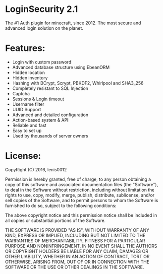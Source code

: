 LoginSecurity 2.1
=================
The #1 Auth plugin for minecraft, since 2012.
The most secure and advanced login solution on the planet.

Features:
========
- Login with custom password
- Advanced database structure using EbeanORM
- Hidden location
- Hidden inventory
- Hashing with BCrypt, Scrypt, PBKDF2, Whirlpool and SHA3_256
- Completely resistant to SQL Injection
- Captcha
- Sessions & Login timeout
- Username filter
- UUID Support
- Advanced and detailed configuration
- Action-based system & API
- Reliable and fast
- Easy to set up
- Used by thousands of server owners

License:
=======

CopyRight (C) 2016, lenis0012


Permission is hereby granted, free of charge, to any person obtaining a copy of this software and associated documentation files (the "Software"), to deal in the Software without restriction, including without limitation the rights to use, copy, modify, merge, publish, distribute, sublicense, and/or sell copies of the Software, and to permit persons to whom the Software is furnished to do so, subject to the following conditions:

The above copyright notice and this permission notice shall be included in all copies or substantial portions of the Software.

THE SOFTWARE IS PROVIDED "AS IS", WITHOUT WARRANTY OF ANY KIND, EXPRESS OR IMPLIED, INCLUDING BUT NOT LIMITED TO THE WARRANTIES OF MERCHANTABILITY, FITNESS FOR A PARTICULAR PURPOSE AND NONINFRINGEMENT. IN NO EVENT SHALL THE AUTHORS OR COPYRIGHT HOLDERS BE LIABLE FOR ANY CLAIM, DAMAGES OR OTHER LIABILITY, WHETHER IN AN ACTION OF CONTRACT, TORT OR OTHERWISE, ARISING FROM, OUT OF OR IN CONNECTION WITH THE SOFTWARE OR THE USE OR OTHER DEALINGS IN THE SOFTWARE.